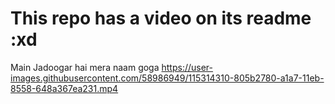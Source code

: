 # This repo has a video on its readme :xd

Main Jadoogar hai mera naam goga
https://user-images.githubusercontent.com/58986949/115314310-805b2780-a1a7-11eb-8558-648a367ea231.mp4

